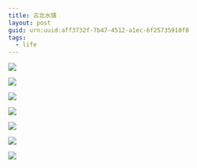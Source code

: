 ```yaml
---
title: 古北水镇
layout: post
guid: urn:uuid:aff3732f-7b47-4512-a1ec-6f25735910f8
tags:
  - life
---
```


![](http://7u2nrz.com1.z0.glb.clouddn.com/IMG_0204.JPG)

![](http://7u2nrz.com1.z0.glb.clouddn.com/IMG_0212.JPG)

![](http://7u2nrz.com1.z0.glb.clouddn.com/IMG_0227.JPG)

![](http://7u2nrz.com1.z0.glb.clouddn.com/IMG_0231.JPG)

![](http://7u2nrz.com1.z0.glb.clouddn.com/IMG_0236.JPG)

![](http://7u2nrz.com1.z0.glb.clouddn.com/IMG_0237.JPG)

![](http://7u2nrz.com1.z0.glb.clouddn.com/KwaP7tX%20-%20Imgur.jpg)
